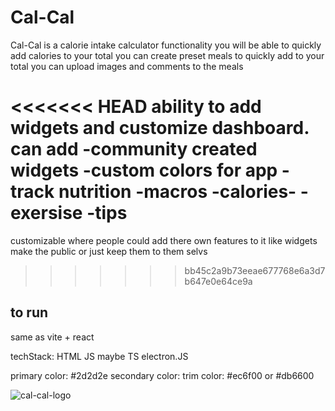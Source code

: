 # Cal-Cal
Cal-Cal is a calorie intake calculator
functionality
you will be able to quickly add calories to your total 
you can create preset meals to quickly add to your total
you can upload images and comments to the meals 


<<<<<<< HEAD
ability to add widgets and customize dashboard.
can add
-community created widgets
-custom colors for app
-track nutrition
-macros
-calories-
-exersise
-tips
=======
customizable where people could add there own features to it like widgets
make the public or just keep them to them selvs

>>>>>>> bb45c2a9b73eeae677768e6a3d7b647e0e64ce9a


## to run
same as vite + react

techStack: 
HTML 
JS maybe TS
electron.JS


primary color: #2d2d2e
secondary color: 
trim color: #ec6f00 or #db6600


![cal-cal-logo](https://github.com/LS2355/Cal-Cal/assets/108366585/7a4b72b1-1db9-49c2-bc19-538040362334)
